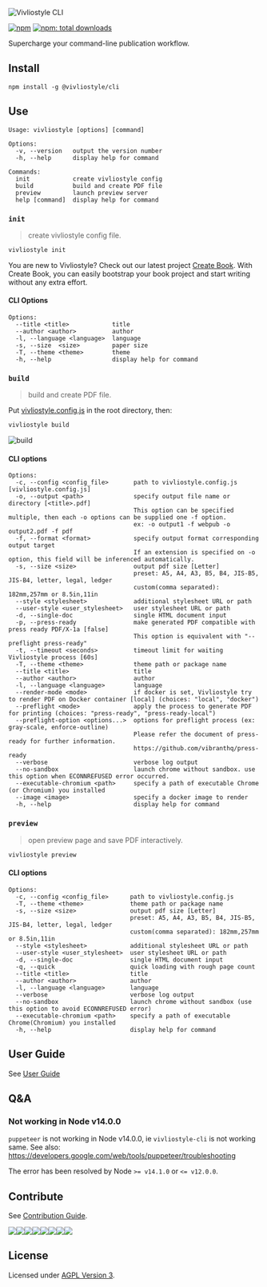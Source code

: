 ![Vivliostyle CLI](assets/cover.jpg)

[![npm](https://flat.badgen.net/npm/v/@vivliostyle/cli)][npm-url]
[![npm: total downloads](https://flat.badgen.net/npm/dt/@vivliostyle/cli)][npm-url]

[npm-url]: https://npmjs.org/package/@vivliostyle/cli

Supercharge your command-line publication workflow.

## Install

```
npm install -g @vivliostyle/cli
```

## Use

```
Usage: vivliostyle [options] [command]

Options:
  -v, --version   output the version number
  -h, --help      display help for command

Commands:
  init            create vivliostyle config
  build           build and create PDF file
  preview         launch preview server
  help [command]  display help for command
```

### `init`

> create vivliostyle config file.

```bash
vivliostyle init
```

You are new to Vivliostyle? Check out our latest project [Create Book](https://github.com/vivliostyle/create-book#readme).
With Create Book, you can easily bootstrap your book project and start writing without any extra effort.

#### CLI Options

```
Options:
  --title <title>            title
  --author <author>          author
  -l, --language <language>  language
  -s, --size  <size>         paper size
  -T, --theme <theme>        theme
  -h, --help                 display help for command
```

### `build`

> build and create PDF file.

Put [vivliostyle.config.js](https://github.com/vivliostyle/create-book/blob/master/templates/default/vivliostyle.config.js) in the root directory, then:

```bash
vivliostyle build
```

![build](assets/build.gif)

#### CLI options

```
Options:
  -c, --config <config_file>       path to vivliostyle.config.js [vivliostyle.config.js]
  -o, --output <path>              specify output file name or directory [<title>.pdf]
                                   This option can be specified multiple, then each -o options can be supplied one -f option.
                                   ex: -o output1 -f webpub -o output2.pdf -f pdf
  -f, --format <format>            specify output format corresponding output target
                                   If an extension is specified on -o option, this field will be inferenced automatically.
  -s, --size <size>                output pdf size [Letter]
                                   preset: A5, A4, A3, B5, B4, JIS-B5, JIS-B4, letter, legal, ledger
                                   custom(comma separated): 182mm,257mm or 8.5in,11in
  --style <stylesheet>             additional stylesheet URL or path
  --user-style <user_stylesheet>   user stylesheet URL or path
  -d, --single-doc                 single HTML document input
  -p, --press-ready                make generated PDF compatible with press ready PDF/X-1a [false]
                                   This option is equivalent with "--preflight press-ready"
  -t, --timeout <seconds>          timeout limit for waiting Vivliostyle process [60s]
  -T, --theme <theme>              theme path or package name
  --title <title>                  title
  --author <author>                author
  -l, --language <language>        language
  --render-mode <mode>             if docker is set, Vivliostyle try to render PDF on Docker container [local] (choices: "local", "docker")
  --preflight <mode>               apply the process to generate PDF for printing (choices: "press-ready", "press-ready-local")
  --preflight-option <options...>  options for preflight process (ex: gray-scale, enforce-outline)
                                   Please refer the document of press-ready for further information.
                                   https://github.com/vibranthq/press-ready
  --verbose                        verbose log output
  --no-sandbox                     launch chrome without sandbox. use this option when ECONNREFUSED error occurred.
  --executable-chromium <path>     specify a path of executable Chrome (or Chromium) you installed
  --image <image>                  specify a docker image to render
  -h, --help                       display help for command
```

### `preview`

> open preview page and save PDF interactively.

```bash
vivliostyle preview
```

#### CLI options

```
Options:
  -c, --config <config_file>      path to vivliostyle.config.js
  -T, --theme <theme>             theme path or package name
  -s, --size <size>               output pdf size [Letter]
                                  preset: A5, A4, A3, B5, B4, JIS-B5, JIS-B4, letter, legal, ledger
                                  custom(comma separated): 182mm,257mm or 8.5in,11in
  --style <stylesheet>            additional stylesheet URL or path
  --user-style <user_stylesheet>  user stylesheet URL or path
  -d, --single-doc                single HTML document input
  -q, --quick                     quick loading with rough page count
  --title <title>                 title
  --author <author>               author
  -l, --language <language>       language
  --verbose                       verbose log output
  --no-sandbox                    launch chrome without sandbox (use this option to avoid ECONNREFUSED error)
  --executable-chromium <path>    specify a path of executable Chrome(Chromium) you installed
  -h, --help                      display help for command
```

## User Guide

See [User Guide](https://docs.vivliostyle.org/#/vivliostyle-cli)

## Q&A

### Not working in Node v14.0.0

`puppeteer` is not working in Node v14.0.0, ie `vivliostyle-cli` is not working same.
See also: https://developers.google.com/web/tools/puppeteer/troubleshooting

The error has been resolved by Node `>= v14.1.0` or `<= v12.0.0`.

## Contribute

See [Contribution Guide](CONTRIBUTING.md).

[![](https://sourcerer.io/fame/uetchy/vivliostyle/vivliostyle-cli/images/0)](https://sourcerer.io/fame/uetchy/vivliostyle/vivliostyle-cli/links/0)[![](https://sourcerer.io/fame/uetchy/vivliostyle/vivliostyle-cli/images/1)](https://sourcerer.io/fame/uetchy/vivliostyle/vivliostyle-cli/links/1)[![](https://sourcerer.io/fame/uetchy/vivliostyle/vivliostyle-cli/images/2)](https://sourcerer.io/fame/uetchy/vivliostyle/vivliostyle-cli/links/2)[![](https://sourcerer.io/fame/uetchy/vivliostyle/vivliostyle-cli/images/3)](https://sourcerer.io/fame/uetchy/vivliostyle/vivliostyle-cli/links/3)[![](https://sourcerer.io/fame/uetchy/vivliostyle/vivliostyle-cli/images/4)](https://sourcerer.io/fame/uetchy/vivliostyle/vivliostyle-cli/links/4)[![](https://sourcerer.io/fame/uetchy/vivliostyle/vivliostyle-cli/images/5)](https://sourcerer.io/fame/uetchy/vivliostyle/vivliostyle-cli/links/5)[![](https://sourcerer.io/fame/uetchy/vivliostyle/vivliostyle-cli/images/6)](https://sourcerer.io/fame/uetchy/vivliostyle/vivliostyle-cli/links/6)[![](https://sourcerer.io/fame/uetchy/vivliostyle/vivliostyle-cli/images/7)](https://sourcerer.io/fame/uetchy/vivliostyle/vivliostyle-cli/links/7)

## License

Licensed under [AGPL Version 3](http://www.gnu.org/licenses/agpl.html).
